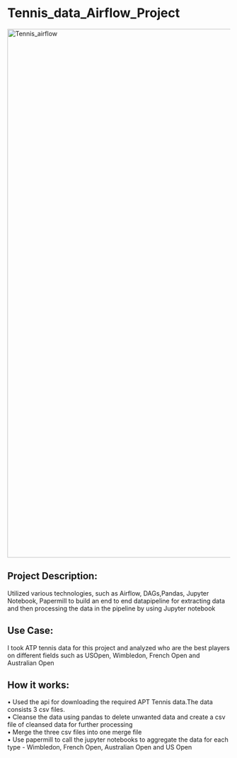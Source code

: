 # Tennis_data_Airflow_Project

<img width="1193" alt="Tennis_airflow" src="https://user-images.githubusercontent.com/72820961/104627741-6a4c4100-5665-11eb-96c6-0fb8ee024301.png">


## Project Description:
Utilized various technologies, such as Airflow,  DAGs,Pandas,  Jupyter Notebook, Papermill to build  an  end  to  end  datapipeline for extracting data and then processing the data in the pipeline by using Jupyter notebook

## Use Case:
I took ATP tennis data for this project and analyzed who are the best players on different fields such as USOpen, Wimbledon, French Open and Australian Open

## How it works:
• Used the api for downloading the required APT Tennis data.The data consists 3 csv files.                                                                         
• Cleanse the data using pandas to delete unwanted data and create a csv file of cleansed data for further processing                                      
• Merge the three csv files into one merge file                                                                                                                   
• Use papermill to call the jupyter notebooks to aggregate the data for each type - Wimbledon, French Open, Australian Open and US Open  
